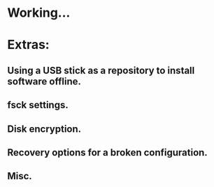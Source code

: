 # Working...
# Extras:

## Using a USB stick as a repository to install software offline.

## fsck settings.

## Disk encryption. 

## Recovery options for a broken configuration.

## Misc.
